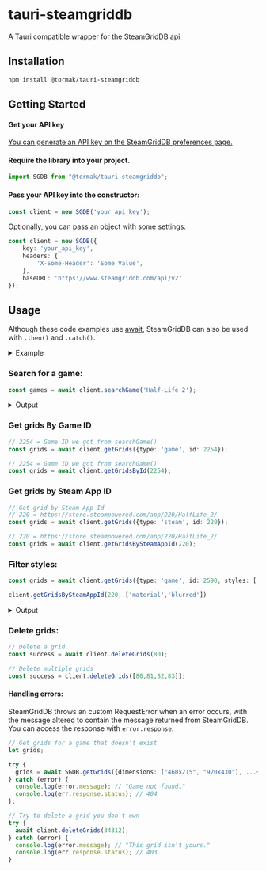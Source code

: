 # tauri-steamgriddb
A Tauri compatible wrapper for the SteamGridDB api.

## Installation
```bash
npm install @tormak/tauri-steamgriddb
```

## Getting Started
#### Get your API key
[You can generate an API key on the SteamGridDB preferences page.](https://www.steamgriddb.com/profile/preferences)

#### Require the library into your project.
```ts
import SGDB from "@tormak/tauri-steamgriddb";
```

#### Pass your API key into the constructor:
```ts
const client = new SGDB('your_api_key');
```

Optionally, you can pass an object with some settings:
```ts
const client = new SGDB({
    key: 'your_api_key',
    headers: {
        'X-Some-Header': 'Some Value',
    },
    baseURL: 'https://www.steamgriddb.com/api/v2'
});
```

## Usage
Although these code examples use [await](https://developer.mozilla.org/en-US/docs/Web/JavaScript/Reference/Operators/await),
SteamGridDB can also be used with `.then()` and `.catch()`.

<details>
  <summary>Example</summary>

```js
  client.getGrids({type: 'game', id: 2254})
  .then((grids) => {
    console.log(grids);
  })
  .catch((error) => {
    console.error(error);
  });
```
</details>

### Search for a game:
```ts
const games = await client.searchGame('Half-Life 2');
```

<details>
  <summary>Output</summary>

```json
[
  {
    "id": 2254,
    "name": "Half-Life 2",
    "types": [
      "steam"
    ],
    "verified": true
  },
  {
    "id": 21207,
    "name": "Half-Life",
    "types": [
      "steam"
    ],
    "verified": true
  },
  {
    "id": 1417,
    "name": "Half-Life: Blue Shift",
    "types": [
      "steam"
    ],
    "verified": true
  },
  {
    "id": 3868,
    "name": "Half-Life: Source",
    "types": [
      "steam"
    ],
    "verified": true
  }
]
```
</details>

### Get grids By Game ID
```ts
// 2254 = Game ID we got from searchGame()
const grids = await client.getGrids({type: 'game', id: 2254}); 
```

```ts
// 2254 = Game ID we got from searchGame()
const grids = await client.getGridsById(2254);
```

### Get grids by Steam App ID
```ts
// Get grid by Steam App Id
// 220 = https://store.steampowered.com/app/220/HalfLife_2/
const grids = await client.getGrids({type: 'steam', id: 220});
```

```ts
// 220 = https://store.steampowered.com/app/220/HalfLife_2/
const grids = await client.getGridsBySteamAppId(220);
```

### Filter styles:
```ts
const grids = await client.getGrids({type: 'game', id: 2590, styles: ['material','blurred']});
```

```ts
client.getGridsBySteamAppId(220, ['material','blurred'])
```

<details>
  <summary>Output</summary>

```json
[
  {
    "id": 80,
    "score": 1,
    "style": "blurred",
    "url": "https://s3.amazonaws.com/steamgriddb/grid/f033ab37c30201f73f142449d037028d.png",
    "thumb": "https://s3.amazonaws.com/steamgriddb/thumb/f033ab37c30201f73f142449d037028d.png",
    "tags": [],
    "author": {
      "name": "EpicWolverine",
      "steam64": "76561198025674497",
      "avatar": "https://steamcdn-a.akamaihd.net/steamcommunity/public/images/avatars/76/764911aeb96ae312c2819780f4107396d3b5ac38.jpg"
    }
  },
  {
    "id": 120,
    "score": 1,
    "style": "blurred",
    "url": "https://s3.amazonaws.com/steamgriddb/grid/da4fb5c6e93e74d3df8527599fa62642.png",
    "thumb": "https://s3.amazonaws.com/steamgriddb/thumb/da4fb5c6e93e74d3df8527599fa62642.png",
    "tags": [],
    "author": {
      "name": "Tiederian",
      "steam64": "76561197997534033",
      "avatar": "https://steamcdn-a.akamaihd.net/steamcommunity/public/images/avatars/bc/bc893073b7e2e60ad412c6fd2af39d3204a5f26a.jpg"
    }
  }
]
```
</details>

### Delete grids:
```ts
// Delete a grid
const success = await client.deleteGrids(80);
```

```ts
// Delete multiple grids
const success = client.deleteGrids([80,81,82,83]);
```

#### Handling errors:
SteamGridDB throws an custom RequestError when an error occurs, with the message 
altered to contain the message returned from SteamGridDB. You can access the response with `error.response`.

```ts
// Get grids for a game that doesn't exist
let grids;

try {
  grids = await SGDB.getGrids({dimensions: ["460x215", "920x430"], ...{type, id: 0}});
} catch (error) {
  console.log(error.message); // "Game not found."
  console.log(err.response.status); // 404
};
```

```ts
// Try to delete a grid you don't own
try {
  await client.deleteGrids(34312);
} catch (error) {
  console.log(error.message); // "This grid isn't yours."
  console.log(err.response.status); // 403
}
```
